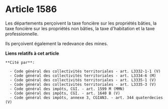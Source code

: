 # Article 1586

Les départements perçoivent la taxe foncière sur les propriétés bâties, la taxe foncière sur les propriétés non bâties, la
taxe d'habitation et la taxe professionnelle.

Ils perçoivent également la redevance des mines.

**Liens relatifs à cet article**

	**Cité par**:

	  - Code général des collectivités territoriales - art. L3332-1-1 (V)
	  - Code général des collectivités territoriales - art. L3334-6 (M)
	  - Code général des collectivités territoriales - art. L3335-1 (V)
	  - Code général des collectivités territoriales - art. L3335-3 (V)
	  - Code général des impôts, CGI. - art. 1599 M (MMN)
	  - Code général des impôts, CGI. - art. 1640 B (V)
	  - Code général des impôts, annexe 3, CGIAN3. - art. 344 quaterdecies (V)
